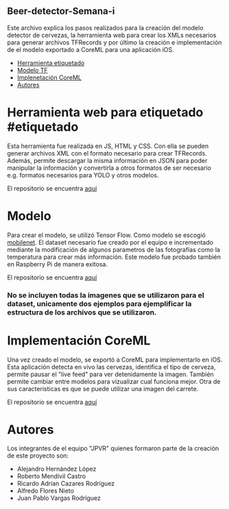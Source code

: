 ## Beer-detector-Semana-i
Este archivo explica los pasos realizados para la creación del modelo detector de cervezas, la herramienta web para crear los XMLs necesarios para generar archivos TFRecords y por último la creación e implementación de el modelo exportado a CoreML para una aplicación iOS.

- [Herramienta etiquetado](#herramienta-web-para-etiquetado-etiquetado)
- [Modelo TF](#modelo)
- [Implenetación CoreML](#implenetación-coreml)
- [Autores](#autores)

# Herramienta web para etiquetado #etiquetado
Esta herramienta fue realizada en JS, HTML y CSS. Con ella se pueden generar archivos XML con el formato necesario para crear TFRecords. Además, permite descargar la misma información en JSON para poder manipular la información y convertirla a otros formatos de ser necesario e.g. formatos necesarios para YOLO y otros modelos.

El repositorio se encuentra [aquí](https://github.com/alfredofloresnt/label-images-tool)

# Modelo
Para crear el modelo, se utilizó Tensor Flow. Como modelo se escogió [mobilenet](https://arxiv.org/abs/1704.04861).
El dataset necesario fue creado por el equipo e incrementado mediante la modificación de algunos parametros de las fotografías como la temperatura para crear más información. Este modelo fue probado también en Raspberry Pi de manera exitosa. 

El repositorio se encuentra [aquí](https://drive.google.com/open?id=1VGBfodEMjlCZ6ZsxKyfoVOTxixXVbHHO)
### No se incluyen todas la imagenes que se utilizaron para el dataset, unicamente dos ejemplos para ejemplificar la estructura de los archivos que se utilizaron. 

# Implementación CoreML
Una vez creado el modelo, se exportó a CoreML para implementarlo en iOS. Esta aplicación detecta en vivo las cervezas, identifica el tipo de cerveza, permite pausar el "live feed" para ver detenidamente la imagen. También permite cambiar entre modelos para vizualizar cual funciona mejor. Otra de sus caracteristicas es que se puede utilizar una imagen del carrete.

El repositorio se encuentra [aquí](https://github.com/Alexhl09/ClasificadorCervezas-git)

# Autores
Los integrantes de el equipo "JPVR" quienes formaron parte de la creación de este proyecto son:
- Alejandro Hernández López
- Roberto Mendívil Castro
- Ricardo Adrían Cazares Rodríguez
- Alfredo Flores Nieto
- Juan Pablo Vargas Rodríguez
